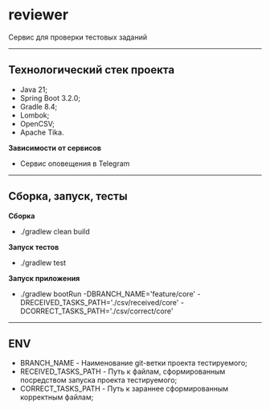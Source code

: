 # reviewer

Сервис для проверки тестовых заданий

---

## Технологический стек проекта

* Java 21;
* Spring Boot 3.2.0;
* Gradle 8.4;
* Lombok;
* OpenCSV;
* Apache Tika.

**Зависимости от сервисов**

* Сервис оповещения в Telegram

---

## Сборка, запуск, тесты

**Сборка**

* ./gradlew clean build

**Запуск тестов**

* ./gradlew test

**Запуск приложения**

* ./gradlew bootRun -DBRANCH_NAME='feature/core' -DRECEIVED_TASKS_PATH='./csv/received/core' -DCORRECT_TASKS_PATH='./csv/correct/core'

---

## ENV

* BRANCH_NAME - Наименование git-ветки проекта тестируемого;
* RECEIVED_TASKS_PATH - Путь к файлам, сформированным посредством запуска проекта тестируемого;
* CORRECT_TASKS_PATH - Путь к зараннее сформированным корректным файлам;
